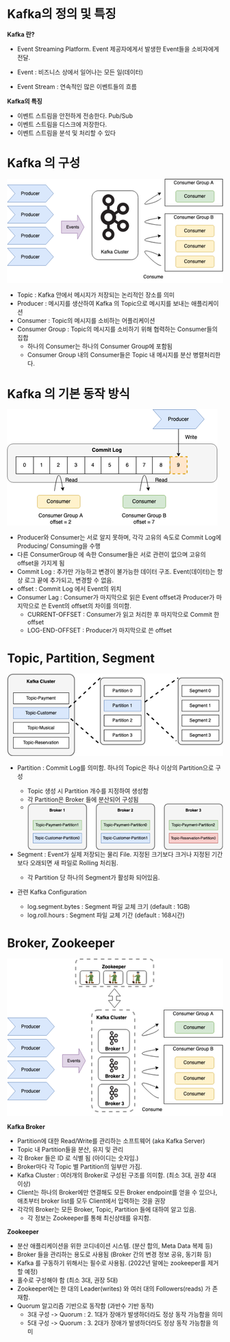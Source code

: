 # Kafka의 정의 및 특징

**Kafka 란?**

- Event Streaming Platform. Event 제공자에게서 발생한 Event들을 소비자에게 전달.

- Event : 비즈니스 상에서 일어나는 모든 일(데이터)

- Event Stream : 연속적인 많은 이벤트들의 흐름



**Kafka의 특징**

- 이벤트 스트림을 안전하게 전송한다. Pub/Sub
- 이벤트 스트림을 디스크에 저장한다.
- 이벤트 스트림을 분석 및 처리할 수 있다



# Kafka 의 구성



![kafka_1](./images/kafka_1.png)

- Topic : Kafka 안에서 메시지가 저장되는 논리적인 장소를 의미
- Producer : 메시지를 생산하여 Kafka 의 Topic으로 메시지를 보내는 애플리케이션
- Consumer : Topic의 메시지를 소비하는 어플리케이션
- Consumer Group : Topic의 메시지를 소비하기 위해 협력하는 Consumer들의 집합
  - 하나의 Consumer는 하나의 Consumer Group에 포함됨
  - Consumer Group 내의 Consumer들은 Topic 내 메시지를 분산 병렬처리한다.



# Kafka 의 기본 동작 방식



![kafka-commitlog](./images/kafka-commitlog.png)

- Producer와 Consumer는 서로 알지 못하며, 각각 고유의 속도로 Commit Log에 Producing/ Consuming을 수행
- 다른 ConsumerGroup 에 속한 Consumer들은 서로 관련이 없으며 고유의 offset을 가지게 됨
- Commit Log : 추가만 가능하고 변경이 불가능한 데이터 구조. Event(데이터)는 항상 로그 끝에 추가되고, 변경할 수 없음.
- offset : Commit Log 에서 Event의 위치
- Consumer Lag : Consumer가 마지막으로 읽은 Event offset과 Producer가 마지막으로 쓴 Event의 offset의 차이를 의미함.
  - CURRENT-OFFSET : Consumer가 읽고 처리한 후 마지막으로 Commit 한 offset
  - LOG-END-OFFSET : Producer가 마지막으로 쓴 offset



# Topic, Partition, Segment



![kafka-topics](./images/kafka-topics.png)



- Partition : Commit Log를 의미함. 하나의 Topic은 하나 이상의 Partition으로 구성
  - Topic 생성 시 Partition 개수를 지정하여 생성함
  - 각 Partition은 Broker 들에 분산되어 구성됨
  - <img src="./images/study-kafka-partitions.drawio.png" alt="study-kafka-partitions.drawio" style="zoom:100%;" align="left"/>



- Segment : Event가 실제 저장되는 물리 File. 지정된 크기보다 크거나 지정된 기간보다 오래되면 새 파일로 Rolling 처리됨.

  - 각 Partition 당 하나의 Segment가 활성화 되어있음.

- 관련 Kafka Configuration

  - log.segment.bytes : Segment 파일 교체 크기 (default : 1GB)
  - log.roll.hours : Segment 파일 교체 기간 (default : 168시간)

  

# Broker, Zookeeper



![study-kafka-cluster](./images/study-kafka-cluster.png)



**Kafka Broker**

- Partition에 대한 Read/Write를 관리하는 소프트웨어 (aka Kafka Server)
- Topic 내 Partition들을 분산, 유지 및 관리
- 각 Broker 들은 ID 로 식별 됨 (아이디는 숫자임.)
- Broker마다 각 Topic 별 Partition의 일부만 가짐. 
- Kafka Cluster : 여러개의 Broker로 구성된 구조를 의미함. (최소 3대, 권장 4대 이상)
- Client는 하나의 Broker에만 연결해도 모든 Broker endpoint를 얻을 수 있으나, 애초부터 broker list를 모두 Client에서 입력하는 것을 권장
- 각각의 Broker는 모든 Broker, Topic, Partition 들에 대하여 알고 있음.
  - 각 정보는 Zookeeper를 통해 최신상태를 유지함.

**Zookeeper**

- 분산 애플리케이션을 위한 코디네이션 시스템. (분산 합의, Meta Data 복제 등)
- Broker 들을 관리하는 용도로 사용됨 (Broker 간의 변경 정보 공유, 동기화 등)
- Kafka 를 구동하기 위해서는 필수로 사용됨. (2022년 말에는 zookeeper를 제거할 예정)
- 홀수로 구성해야 함 (최소 3대, 권장 5대)
- Zookeeper에는 한 대의 Leader(writes) 와 여러 대의 Followers(reads) 가 존재함.
- Quorum 알고리즘 기반으로 동작함 (과반수 기반 동작)
  - 3대 구성 -> Quorum : 2. 1대가 장애가 발생하더라도 정상 동작 가능함을 의미
  - 5대 구성 -> Quorum : 3. 2대가 장애가 발생하더라도 정상 동작 가능함을 의미